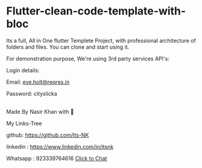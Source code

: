 # Flutter-clean-code-template-with-bloc

Its a full, All in One flutter Templete Project, with professional architecture of folders and files.
You can clone and start using it.

For demonstration purpose, We're using 3rd party services API's:

Login details:

Email: eve.holt@reqres.in

Password: cityslicka

<br>
Made By Nasir Khan with 💖

My Links-Tree

github: https://github.com/Its-NK

linkedin : https://www.linkedin.com/in/itsnk

Whatsapp : 923339764616 [Click to Chat](https://api.whatsapp.com/send/?phone=923339764616&text&type=phone_number&app_absent=0)
